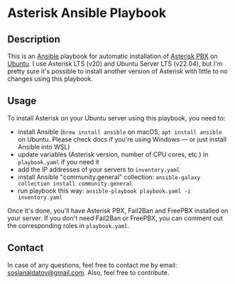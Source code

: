 # Asterisk Ansible Playbook

## Description

This is an [Ansible](https://www.ansible.com/) playbook for automatic installation of [Asterisk PBX](https://www.asterisk.org/) on [Ubuntu](https://ubuntu.com/).
I use Asterisk LTS (v20) and Ubuntu Server LTS (v22.04), but I'm pretty sure it's possible to install another version of Asterisk with little to no changes using this playbook.

## Usage

To install Asterisk on your Ubuntu server using this playbook, you need to:

- install Ansible (`brew install ansible` on macOS, `apt install ansible` on Ubuntu. Please check docs if you're using Windows — or just install Ansible into WSL)
- update variables (Asterisk version, number of CPU cores, etc.) in `playbook.yaml` if you need it
- add the IP addresses of your servers to `inventory.yaml`
- install Ansible "community.general" collection: `ansible-galaxy collection install community.general`
- run playbook this way: `ansible-playbook playbook.yaml -i inventory.yaml`

Once it's done, you'll have Asterisk PBX, Fail2Ban and FreePBX installed on your server.
If you don't need Fail2Ban or FreePBX, you can comment out the corresponding roles in `playbook.yaml`.

## Contact

In case of any questions, feel free to contact me by email: [soslanaldatov@gmail.com](mailto:soslanaldatov@gmail.com).
Also, feel free to contribute.

